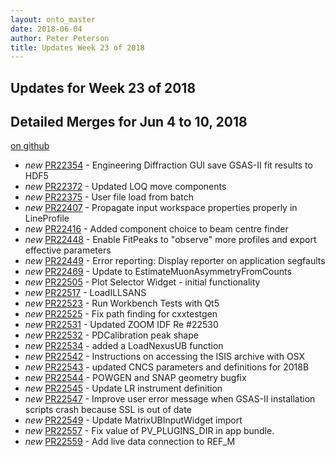 ```yaml
---
layout: onto_master
date: 2018-06-04
author: Peter Peterson
title: Updates Week 23 of 2018
---
```

Updates for Week 23 of 2018
---------------------------

Detailed Merges for Jun 4 to 10, 2018
-------------------------------------
[on github](https://github.com/mantidproject/mantid/pulls?q=is%3Apr+merged%3A2018-06-05..2018-06-10)

* *new* [PR22354](https://github.com/mantidproject/mantid/pull/22354) - Engineering Diffraction GUI save GSAS-II fit results to HDF5
* *new* [PR22372](https://github.com/mantidproject/mantid/pull/22372) - Updated LOQ move components
* *new* [PR22375](https://github.com/mantidproject/mantid/pull/22375) - User file load from batch
* *new* [PR22407](https://github.com/mantidproject/mantid/pull/22407) - Propagate input workspace properties properly in LineProfile
* *new* [PR22416](https://github.com/mantidproject/mantid/pull/22416) - Added component choice to beam centre finder
* *new* [PR22448](https://github.com/mantidproject/mantid/pull/22448) - Enable FitPeaks to "observe" more profiles and export effective parameters
* *new* [PR22449](https://github.com/mantidproject/mantid/pull/22449) - Error reporting: Display reporter on application segfaults
* *new* [PR22469](https://github.com/mantidproject/mantid/pull/22469) - Update to EstimateMuonAsymmetryFromCounts
* *new* [PR22505](https://github.com/mantidproject/mantid/pull/22505) - Plot Selector Widget - initial functionality
* *new* [PR22517](https://github.com/mantidproject/mantid/pull/22517) - LoadILLSANS
* *new* [PR22523](https://github.com/mantidproject/mantid/pull/22523) - Run Workbench Tests with Qt5
* *new* [PR22525](https://github.com/mantidproject/mantid/pull/22525) - Fix path finding for cxxtestgen
* *new* [PR22531](https://github.com/mantidproject/mantid/pull/22531) - Updated ZOOM IDF Re #22530
* *new* [PR22532](https://github.com/mantidproject/mantid/pull/22532) - PDCalibration peak shape
* *new* [PR22534](https://github.com/mantidproject/mantid/pull/22534) - added a LoadNexusUB function
* *new* [PR22542](https://github.com/mantidproject/mantid/pull/22542) - Instructions on accessing the ISIS archive with OSX
* *new* [PR22543](https://github.com/mantidproject/mantid/pull/22543) - updated CNCS parameters and definitions for 2018B
* *new* [PR22544](https://github.com/mantidproject/mantid/pull/22544) - POWGEN and SNAP geometry bugfix
* *new* [PR22545](https://github.com/mantidproject/mantid/pull/22545) - Update LR instrument definition
* *new* [PR22547](https://github.com/mantidproject/mantid/pull/22547) - Improve user error message when GSAS-II installation scripts crash because SSL is out of date
* *new* [PR22549](https://github.com/mantidproject/mantid/pull/22549) - Update MatrixUBInputWidget import
* *new* [PR22557](https://github.com/mantidproject/mantid/pull/22557) - Fix value of PV_PLUGINS_DIR in app bundle.
* *new* [PR22559](https://github.com/mantidproject/mantid/pull/22559) - Add live data connection to REF_M
